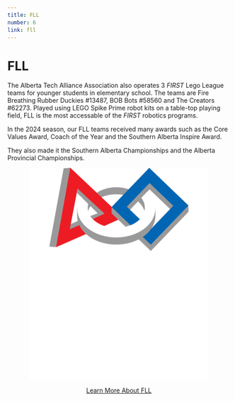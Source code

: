 ```yaml
---
title: FLL
number: 6
link: fll
---
```

<div class="col-md-8">
    <h1>FLL</h1>
	<p>The Alberta Tech Alliance Association also operates 3 <i>FIRST</i> Lego League teams for younger students in elementary school. The teams are Fire Breathing Rubber Duckies #13487, BOB Bots #58560 and The Creators #62273. Played using LEGO Spike Prime robot kits on a table-top playing field, FLL is the most accessable of the <i>FIRST</i> robotics programs.</p>
    <p>In the 2024 season, our FLL teams received many awards such as the Core Values Award, Coach of the Year and the Southern Alberta Inspire Award.</p>
    <p>They also made it the Southern Alberta Championships and the Alberta Provincial Championships.</p>
</div>
<div class="col-md-4" style="justify-content: center; display: flex; align-items: center;">
    <img class="img-fluid" style="width: 80%" src="/resources/img/fll.png">
</div>
<div style="text-align: center; margin-top: 15px" class="col-12">
    <a class="fllButton" href="https://www.firstinspires.org/robotics/fll">Learn More About FLL</a>
</div>
